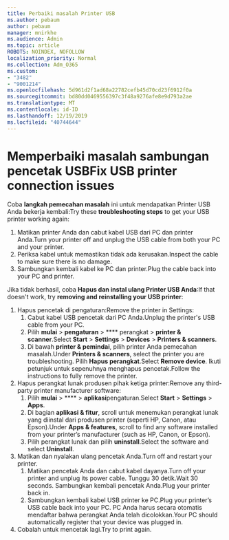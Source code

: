 ```yaml
---
title: Perbaiki masalah Printer USB
ms.author: pebaum
author: pebaum
manager: mnirkhe
ms.audience: Admin
ms.topic: article
ROBOTS: NOINDEX, NOFOLLOW
localization_priority: Normal
ms.collection: Adm_O365
ms.custom:
- "3482"
- "9001214"
ms.openlocfilehash: 5d961d2f1ad68a22782cefb45d70cd23f6912f0a
ms.sourcegitcommit: bd80dd0469556397c3f48a9276afe8e9d793a2ae
ms.translationtype: MT
ms.contentlocale: id-ID
ms.lasthandoff: 12/19/2019
ms.locfileid: "40744644"
---
```

# <a name="fix-usb-printer-connection-issues"></a><span data-ttu-id="a3655-102">Memperbaiki masalah sambungan pencetak USB</span><span class="sxs-lookup"><span data-stu-id="a3655-102">Fix USB printer connection issues</span></span>

<span data-ttu-id="a3655-103">Coba **langkah pemecahan masalah** ini untuk mendapatkan Printer USB Anda bekerja kembali:</span><span class="sxs-lookup"><span data-stu-id="a3655-103">Try these **troubleshooting steps** to get your USB printer working again:</span></span>

1. <span data-ttu-id="a3655-104">Matikan printer Anda dan cabut kabel USB dari PC dan printer Anda.</span><span class="sxs-lookup"><span data-stu-id="a3655-104">Turn your printer off and unplug the USB cable from both your PC and your printer.</span></span>
2. <span data-ttu-id="a3655-105">Periksa kabel untuk memastikan tidak ada kerusakan.</span><span class="sxs-lookup"><span data-stu-id="a3655-105">Inspect the cable to make sure there is no damage.</span></span>
3. <span data-ttu-id="a3655-106">Sambungkan kembali kabel ke PC dan printer.</span><span class="sxs-lookup"><span data-stu-id="a3655-106">Plug the cable back into your PC and printer.</span></span>

<span data-ttu-id="a3655-107">Jika tidak berhasil, coba **Hapus dan instal ulang Printer USB Anda**:</span><span class="sxs-lookup"><span data-stu-id="a3655-107">If that doesn't work, try **removing and reinstalling your USB printer**:</span></span>

1. <span data-ttu-id="a3655-108">Hapus pencetak di pengaturan:</span><span class="sxs-lookup"><span data-stu-id="a3655-108">Remove the printer in Settings:</span></span>
    1. <span data-ttu-id="a3655-109">Cabut kabel USB pencetak dari PC Anda.</span><span class="sxs-lookup"><span data-stu-id="a3655-109">Unplug the printer's USB cable from your PC.</span></span>
    2. <span data-ttu-id="a3655-110">Pilih **mulai** > **pengaturan** > \*\*\*\* perangkat > **printer & scanner**.</span><span class="sxs-lookup"><span data-stu-id="a3655-110">Select **Start** > **Settings** > **Devices** > **Printers & scanners**.</span></span>
    3. <span data-ttu-id="a3655-111">Di bawah **printer & pemindai**, pilih printer Anda pemecahan masalah.</span><span class="sxs-lookup"><span data-stu-id="a3655-111">Under **Printers & scanners**, select the printer you are troubleshooting.</span></span> <span data-ttu-id="a3655-112">Pilih **Hapus perangkat**.</span><span class="sxs-lookup"><span data-stu-id="a3655-112">Select **Remove device**.</span></span> <span data-ttu-id="a3655-113">Ikuti petunjuk untuk sepenuhnya menghapus pencetak.</span><span class="sxs-lookup"><span data-stu-id="a3655-113">Follow the instructions to fully remove the printer.</span></span>
2. <span data-ttu-id="a3655-114">Hapus perangkat lunak produsen pihak ketiga printer:</span><span class="sxs-lookup"><span data-stu-id="a3655-114">Remove any third-party printer manufacturer software:</span></span>
    1. <span data-ttu-id="a3655-115">Pilih **mulai** > \*\*\*\* > **aplikasi**pengaturan.</span><span class="sxs-lookup"><span data-stu-id="a3655-115">Select **Start** > **Settings** > **Apps**.</span></span>
    2. <span data-ttu-id="a3655-116">Di bagian **aplikasi & fitur**, scroll untuk menemukan perangkat lunak yang diinstal dari produsen printer (seperti HP, Canon, atau Epson).</span><span class="sxs-lookup"><span data-stu-id="a3655-116">Under **Apps & features**, scroll to find any software installed from your printer’s manufacturer (such as HP, Canon, or Epson).</span></span>
    3. <span data-ttu-id="a3655-117">Pilih perangkat lunak dan pilih **uninstall**.</span><span class="sxs-lookup"><span data-stu-id="a3655-117">Select the software and select **Uninstall**.</span></span>
3. <span data-ttu-id="a3655-118">Matikan dan nyalakan ulang pencetak Anda.</span><span class="sxs-lookup"><span data-stu-id="a3655-118">Turn off and restart your printer.</span></span><br>
    1. <span data-ttu-id="a3655-119">Matikan pencetak Anda dan cabut kabel dayanya.</span><span class="sxs-lookup"><span data-stu-id="a3655-119">Turn off your printer and unplug its power cable.</span></span> <span data-ttu-id="a3655-120">Tunggu 30 detik.</span><span class="sxs-lookup"><span data-stu-id="a3655-120">Wait 30 seconds.</span></span> <span data-ttu-id="a3655-121">Sambungkan kembali pencetak Anda.</span><span class="sxs-lookup"><span data-stu-id="a3655-121">Plug your printer back in.</span></span>
    2. <span data-ttu-id="a3655-122">Sambungkan kembali kabel USB printer ke PC.</span><span class="sxs-lookup"><span data-stu-id="a3655-122">Plug your printer’s USB cable back into your PC.</span></span> <span data-ttu-id="a3655-123">PC Anda harus secara otomatis mendaftar bahwa perangkat Anda telah dicolokkan.</span><span class="sxs-lookup"><span data-stu-id="a3655-123">Your PC should automatically register that your device was plugged in.</span></span>
4. <span data-ttu-id="a3655-124">Cobalah untuk mencetak lagi.</span><span class="sxs-lookup"><span data-stu-id="a3655-124">Try to print again.</span></span>